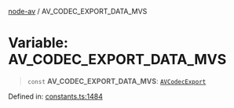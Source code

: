 [node-av](../globals.md) / AV\_CODEC\_EXPORT\_DATA\_MVS

# Variable: AV\_CODEC\_EXPORT\_DATA\_MVS

> `const` **AV\_CODEC\_EXPORT\_DATA\_MVS**: [`AVCodecExport`](../type-aliases/AVCodecExport.md)

Defined in: [constants.ts:1484](https://github.com/seydx/av/blob/f8631fc881b394300b1479f511d55cf1c370a87f/src/constants/constants.ts#L1484)
